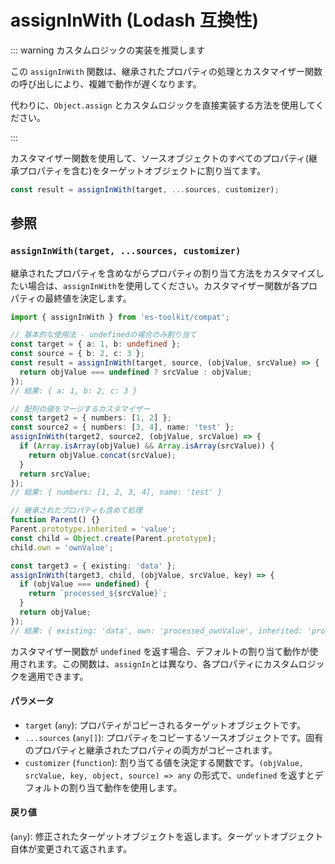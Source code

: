 # assignInWith (Lodash 互換性)

::: warning カスタムロジックの実装を推奨します

この `assignInWith` 関数は、継承されたプロパティの処理とカスタマイザー関数の呼び出しにより、複雑で動作が遅くなります。

代わりに、`Object.assign` とカスタムロジックを直接実装する方法を使用してください。

:::

カスタマイザー関数を使用して、ソースオブジェクトのすべてのプロパティ(継承プロパティを含む)をターゲットオブジェクトに割り当てます。

```typescript
const result = assignInWith(target, ...sources, customizer);
```

## 参照

### `assignInWith(target, ...sources, customizer)`

継承されたプロパティを含めながらプロパティの割り当て方法をカスタマイズしたい場合は、`assignInWith`を使用してください。カスタマイザー関数が各プロパティの最終値を決定します。

```typescript
import { assignInWith } from 'es-toolkit/compat';

// 基本的な使用法 - undefinedの場合のみ割り当て
const target = { a: 1, b: undefined };
const source = { b: 2, c: 3 };
const result = assignInWith(target, source, (objValue, srcValue) => {
  return objValue === undefined ? srcValue : objValue;
});
// 結果: { a: 1, b: 2, c: 3 }

// 配列の値をマージするカスタマイザー
const target2 = { numbers: [1, 2] };
const source2 = { numbers: [3, 4], name: 'test' };
assignInWith(target2, source2, (objValue, srcValue) => {
  if (Array.isArray(objValue) && Array.isArray(srcValue)) {
    return objValue.concat(srcValue);
  }
  return srcValue;
});
// 結果: { numbers: [1, 2, 3, 4], name: 'test' }

// 継承されたプロパティも含めて処理
function Parent() {}
Parent.prototype.inherited = 'value';
const child = Object.create(Parent.prototype);
child.own = 'ownValue';

const target3 = { existing: 'data' };
assignInWith(target3, child, (objValue, srcValue, key) => {
  if (objValue === undefined) {
    return `processed_${srcValue}`;
  }
  return objValue;
});
// 結果: { existing: 'data', own: 'processed_ownValue', inherited: 'processed_value' }
```

カスタマイザー関数が `undefined` を返す場合、デフォルトの割り当て動作が使用されます。この関数は、`assignIn`とは異なり、各プロパティにカスタムロジックを適用できます。

#### パラメータ

- `target` (`any`): プロパティがコピーされるターゲットオブジェクトです。
- `...sources` (`any[]`): プロパティをコピーするソースオブジェクトです。固有のプロパティと継承されたプロパティの両方がコピーされます。
- `customizer` (`function`): 割り当てる値を決定する関数です。`(objValue, srcValue, key, object, source) => any` の形式で、`undefined` を返すとデフォルトの割り当て動作を使用します。

#### 戻り値

(`any`): 修正されたターゲットオブジェクトを返します。ターゲットオブジェクト自体が変更されて返されます。

